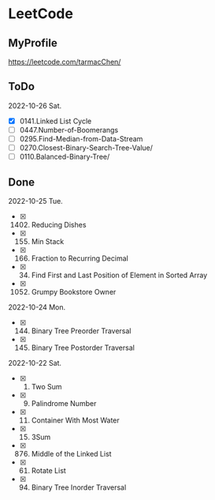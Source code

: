 # LeetCode

## MyProfile
https://leetcode.com/tarmacChen/

## ToDo

2022-10-26 Sat.
- [x] 0141.Linked List Cycle
- [ ] 0447.Number-of-Boomerangs
- [ ] 0295.Find-Median-from-Data-Stream
- [ ] 0270.Closest-Binary-Search-Tree-Value/
- [ ] 0110.Balanced-Binary-Tree/

## Done

2022-10-25 Tue.
- [x] 1402. Reducing Dishes
- [x] 0155. Min Stack
- [x] 0166. Fraction to Recurring Decimal
- [x] 0034. Find First and Last Position of Element in Sorted Array
- [x] 1052. Grumpy Bookstore Owner

2022-10-24 Mon.
- [x] 0144. Binary Tree Preorder Traversal
- [x] 0145. Binary Tree Postorder Traversal

2022-10-22 Sat.
- [x] 0001. Two Sum
- [x] 0009. Palindrome Number
- [x] 0011. Container With Most Water
- [x] 0015. 3Sum 
- [x] 0876. Middle of the Linked List
- [x] 0061. Rotate List
- [x] 0094. Binary Tree Inorder Traversal
